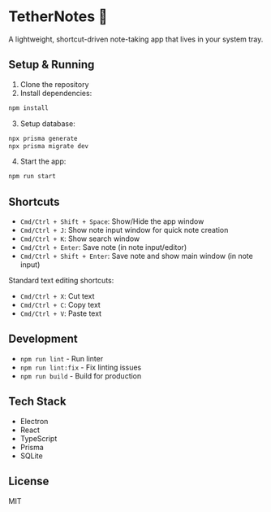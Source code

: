 # TetherNotes 📝

A lightweight, shortcut-driven note-taking app that lives in your system tray.

## Setup & Running

1. Clone the repository
2. Install dependencies:
```bash
npm install
```

3. Setup database:
```bash
npx prisma generate
npx prisma migrate dev
```

4. Start the app:
```bash
npm run start
```

## Shortcuts

- `Cmd/Ctrl + Shift + Space`: Show/Hide the app window
- `Cmd/Ctrl + J`: Show note input window for quick note creation
- `Cmd/Ctrl + K`: Show search window
- `Cmd/Ctrl + Enter`: Save note (in note input/editor)
- `Cmd/Ctrl + Shift + Enter`: Save note and show main window (in note input)

Standard text editing shortcuts:
- `Cmd/Ctrl + X`: Cut text
- `Cmd/Ctrl + C`: Copy text
- `Cmd/Ctrl + V`: Paste text

## Development

- `npm run lint` - Run linter
- `npm run lint:fix` - Fix linting issues
- `npm run build` - Build for production

## Tech Stack

- Electron
- React
- TypeScript
- Prisma
- SQLite

## License

MIT
